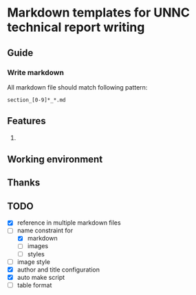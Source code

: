 # Markdown templates for UNNC technical report writing

## Guide

### Write markdown
All markdown file should match following pattern:
```
section_[0-9]*_*.md
```

## Features
1. 

## Working environment


## Thanks

## TODO

- [x] reference in multiple markdown files
- [ ] name constraint for 
    - [x] markdown
    - [ ] images
    - [ ] styles
- [ ] image style
- [x] author and title configuration
- [x] auto make script
- [ ] table format